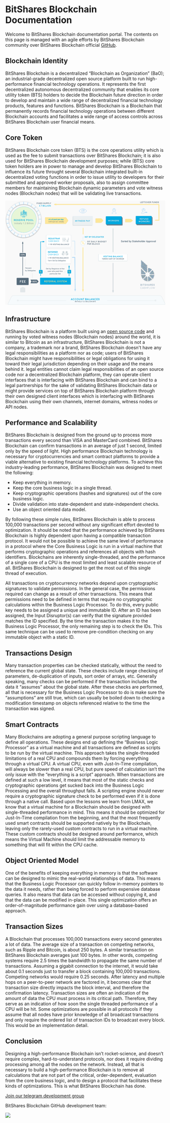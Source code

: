 # BitShares Blockchain Documentation

Welcome to BitShares Blockchain documentation portal. The contents on this page is managed with an agile efforts by BitShares Blockchain community over BitShares Blockchain official [GitHub](https://github.com/BitShares).

## Blockchain Identity 
BitShares Blockchain is a decentralized “Blockchain as Organization” (BaO); an industrial-grade decentralized open source platform built to run high-performance financial technology operations. It represents the first decentralized autonomous decentralized community that enables its core utility token (BTS) holders to decide the Blockchain future direction in order to develop and maintain a wide range of decentralized financial technology products, features and functions. BitShares Blockchain is a Blockchain that permanently records financial technology operations between different Blockchain accounts and facilitates a wide range of access controls across BitShares Blockchain user financial means.

## Core Token
BitShares Blockchain core token (BTS) is the core operations utility which is used as the fee to submit transactions over BitShares Blockchain; it is also used for BitShares Blockchain development purposes; while (BTS) core token holders are in power to manage and develop BitShares Blockchain to influence its future throught several Blockchain integrated built-in decentralized voting functions in order to issue utility to developers for their submitted and approved worker proposals, also to assign committee members for maintaining Blockchain dynamic parameters and vote witness nodes (Blockchain nodes) that will be validating live transactions.

![BTS tokenomics](images/tokenomics.png)


## Infrastructure
BitShares Blockchain is a platform built using an [open source code](https://github.com/bitshares/bitshares-core) and running by voted witness nodes (Blockchain nodes) around the world, it is similar to Bitcoin as an infrastructure, BitShares Blockchain is not a company, a trademark nor a brand, BitShares Blockchain doesn't have any legal responsibilities as a platform nor as code; users of BitShares Blockchain might have responsibilities or legal obligations for using it toward their legal jurisdiction depending on their usage and the means behind it. legal entities cannot claim legal responsibilities of an open source code nor a decentralized Blockchain platform, they can operate client interfaces that is interfacing with BitShares Blockchain and can bind to a legal partnerships for the sake of validating BitShares Blockchain data or might provide services on top of BitShares Blockchain platform through their own designed client interfaces which is interfacing with BitShares Blockchain using their own channels, internet domains, witness nodes or API nodes.

## Performance and Scalability
BitShares Blockchain is designed from the ground up to process more transactions every second than VISA and MasterCard combined. BitShares Blockchain can confirm transactions in an average of just 1 second, limited only by the speed of light. High performance Blockchain technology is necessary for cryptocurrencies and smart contract platforms to provide a viable alternative to existing financial technology platforms. To achieve this industry-leading performance, BitShares Blockchain was designed to meet the following:

- Keep everything in memory.
- Keep the core business logic in a single thread.
- Keep cryptographic operations (hashes and signatures) out of the core business logic.
- Divide validation into state-dependent and state-independent checks.
- Use an object oriented data model.

By following these simple rules, BitShares Blockchain is able to process 100,000 transactions per second without any significant effort devoted to optimization. It should be noted that the performance achieved by BitShares Blockchain is highly dependent upon having a compatible transaction protocol. It would not be possible to achieve the same level of performance in a protocol where the Core Business Logic is run in a virtual machine that performs cryptographic operations and references all objects with hash identifiers. Blockchains are inherently single-threaded, and the performance of a single core of a CPU is the most limited and least scalable resource of all. BitShares Blockchain is designed to get the most out of this single thread of execution.

All transactions on cryptocurrency networks depend upon cryptographic signatures to validate permissions. In the general case, the permissions required can change as a result of other transactions. This means that permissions need to be defined in terms that require no cryptographic calculations within the Business Logic Processor. To do this, every public key needs to be assigned a unique and immutable ID. After an ID has been assigned, the Input Disruptor(s) can verify that the signature provided matches the ID specified. By the time the transaction makes it to the Business Logic Processor, the only remaining step is to check the IDs. This same technique can be used to remove pre-condition checking on any immutable object with a static ID.

## Transactions Design

Many transaction properties can be checked statically, without the need to reference the current global state. These checks include range checking of parameters, de-duplication of inputs, sort order of arrays, etc. Generally speaking, many checks can be performed if the transaction includes the data it “assumes” about the global state. After these checks are performed, all that is necessary for the Business Logic Processor to do is make sure the “assumptions” are still true, which can usually be boiled down to checking a modification timestamp on objects referenced relative to the time the transaction was signed.

## Smart Contracts

Many Blockchains are adopting a general purpose scripting language to define all operations. These designs end up defining the “Business Logic Processor” as a virtual machine and all transactions are defined as scripts to be run by the virtual machine. This approach takes the single-threaded limitations of a real CPU and compounds them by forcing everything through a virtual CPU. A virtual CPU, even with Just-In-Time compilation, will always be slower than a real CPU, but pure speed of calculation isn’t the only issue with the “everything is a script” approach. When transactions are defined at such a low level, it means that most of the static checks and cryptographic operations get sucked back into the Business Logic Processing and the overall throughput falls. A scripting engine should never require a cryptographic signature check to be performed even if it is done through a native call. Based upon the lessons we learn from LMAX, we know that a virtual machine for a Blockchain should be designed with single-threaded performance in mind. This means it should be optimized for Just-In-Time compilation from the beginning, and that the most frequently used smart contracts should be supported natively by the Blockchain, leaving only the rarely-used custom contracts to run in a virtual machine. These custom contracts should be designed around performance, which means the Virtual Machine should limit the addressable memory to something that will fit within the CPU cache.

## Object Oriented Model

One of the benefits of keeping everything in memory is that the software can be designed to mimic the real-world relationships of data. This means that the Business Logic Processor can quickly follow in-memory pointers to the data it needs, rather than being forced to perform expensive database queries. It also means that data can be accessed without copying it, and that the data can be modified in-place. This single optimization offers an order-of-magnitude performance gain over using a database-based approach.

## Transaction Sizes

A Blockchain that processes 100,000 transactions every second generates a lot of data. The average size of a transaction on competing networks, such as Ripple and Bitcoin, is about 250 bytes. A similar transaction on BitShares Blockchain averages just 100 bytes. In other words, competing systems require 2.5 times the bandwidth to propagate the same number of transactions. Assuming a gigabit connection to the internet, it would take about 0.1 seconds just to transfer a block containing 100,000 transactions. Competing networks would require 0.25 seconds. After latency and multiple hops on a peer-to-peer network are factored in, it becomes clear that transaction size directly impacts the block interval, and therefore the confirmation latency. Transaction sizes are often an indication of the amount of data the CPU must process in its critical path. Therefore, they serve as an indication of how soon the single threaded performance of a CPU will be hit. Some optimizations are possible in all protocols if they assume that all nodes have prior knowledge of all broadcast transactions and only require the ordered list of transaction IDs to broadcast every block. This would be an implementation detail.

## Conclusion

Designing a high-performance Blockchain isn’t rocket-science, and doesn’t require complex, hard-to-understand protocols, nor does it require dividing processing among all the nodes on the network. Instead, all that is necessary to build a high-performance Blockchain is to remove all calculations that are not part of the critical, order-dependent, evaluation from the core business logic, and to design a protocol that facilitates these kinds of optimizations. This is what BitShares Blockchain has done.


[Join our telegram development group](https://t.me/BitSharesDEV)

BitShares Blockchain GitHub development team:

<a href="https://github.com/bitshares/bitshares-core/graphs/contributors">
  <img src="https://contrib.rocks/image?repo=bitshares/bitshares-core" />
</a>
